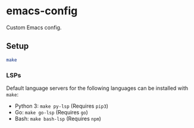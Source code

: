 # emacs-config

Custom Emacs config.

## Setup
```bash
make
```

### LSPs
Default language servers for the following languages can be installed with `make`:
- Python 3: `make py-lsp` (Requires `pip3`)
- Go: `make go-lsp` (Requires `go`)
- Bash: `make bash-lsp` (Requires `npm`)
